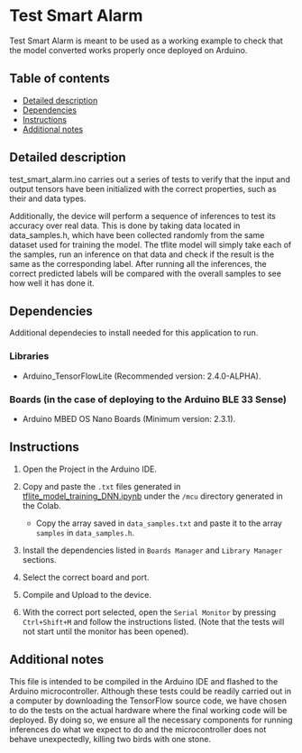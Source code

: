 # Test Smart Alarm

Test Smart Alarm is meant to be used as a working example to check that the model converted works properly once deployed on Arduino.


## Table of contents

- [Detailed description](#Detailed-description)
- [Dependencies](#Dependencies)
- [Instructions](#Instructions)
- [Additional notes](#Additional-notes)


## Detailed description

test_smart_alarm.ino carries out a series of tests to verify that the input and output tensors have been initialized with the correct properties, 
such as their and data types.

Additionally, the device will perform a sequence of inferences to test its accuracy over real data. This is done by taking data located in data_samples.h, 
which have been collected randomly from the same dataset used for training the model. The tflite model will simply take each of the samples, run an inference 
on that data and check if the result is the same as the corresponding label. After running all the inferences, the correct predicted labels will be compared 
with the overall samples to see how well it has done it.


## Dependencies

Additional dependecies to install needed for this application to run.

### Libraries

- Arduino_TensorFlowLite (Recommended version: 2.4.0-ALPHA).

### Boards (in the case of deploying to the Arduino BLE 33 Sense)

- Arduino MBED OS Nano Boards (Minimum version: 2.3.1). 


## Instructions

1. Open the Project in the Arduino IDE.
2. Copy and paste the `.txt` files generated in [tflite_model_training_DNN.ipynb](../../colabs/model_training/tflite_model_training_DNN.ipynb) under the `/mcu` directory generated in the Colab.

    * Copy the array saved in `data_samples.txt` and paste it to the array `samples` in `data_samples.h`.

3. Install the dependencies listed in `Boards Manager` and `Library Manager` sections.
4. Select the correct board and port.
5. Compile and Upload to the device.
6. With the correct port selected, open the `Serial Monitor` by pressing `Ctrl+Shift+M` and follow the instructions listed.
(Note that the tests will not start until the monitor has been opened).


## Additional notes

This file is intended to be compiled in the Arduino IDE and flashed to the Arduino microcontroller. Although these tests could be readily carried out in a computer by downloading the TensorFlow source code, we have chosen to do the tests on the actual hardware where the final working code will be deployed. By doing so, we ensure all the necessary components for running inferences do what we expect to do and the microcontroller does not behave unexpectedly, killing two birds with one stone.